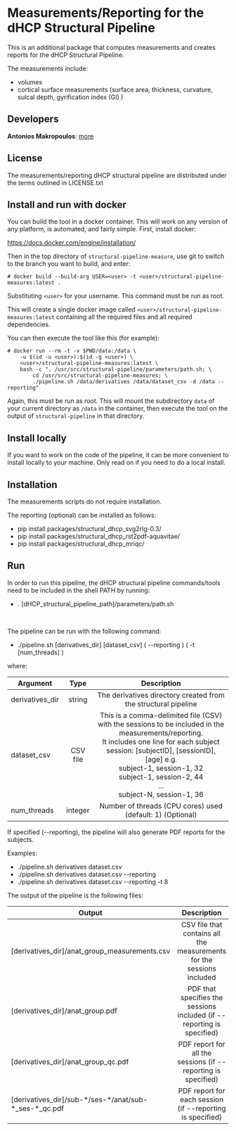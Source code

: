 # Measurements/Reporting for the dHCP Structural Pipeline

This is an additional package that computes measurements and creates reports for the dHCP Structural Pipeline.

The measurements include:<br>
* volumes
* cortical surface measurements (surface area, thickness, curvature, sulcal depth, gyrification index (GI) )

## Developers
<b>Antonios Makropoulos</b>:  <a href="http://antoniosmakropoulos.com">more</a>

## License
The measurements/reporting dHCP structural pipeline are distributed under the terms outlined in LICENSE.txt

## Install and run with docker
You can build the tool in a docker container. This will work on any
version of any platform, is automated, and fairly simple. First, install
docker:

https://docs.docker.com/engine/installation/

Then in the top directory of `structural-pipeline-measure`, use git to 
switch to the branch you want to build, and enter:

```
# docker build --build-arg USER=<user> -t <user>/structural-pipeline-measures:latest .
```

Substituting `<user>` for your username. This command must be run as root. 

This will create a single docker image called
`<user>/structural-pipeline-measures:latest` containing all the required files 
and all required dependencies. 

You can then execute the tool like this (for example):

```
# docker run --rm -t -v $PWD/data:/data \
    -u $(id -u <user>):$(id -g <user>) \
    <user>/structural-pipeline-measures:latest \
    bash -c ". /usr/src/structural-pipeline/parameters/path.sh; \
        cd /usr/src/structural-pipeline-measures; \
        ./pipeline.sh /data/derivatives /data/dataset_csv -d /data --reporting"
```

Again, this must be run as root. This will mount the subdirectory `data` of
your current directory as `/data` in the container, then execute the tool
on the output of `structural-pipeline` in that directory. 

## Install locally
If you want to work on the code of the pipeline, it can be more convenient to
install locally to your machine. Only read on if you need to do a local
install. 

## Installation
The measurements scripts do not require installation.

The reporting (optional) can be installed as follows:
* pip install packages/structural_dhcp_svg2rlg-0.3/
* pip install packages/structural_dhcp_rst2pdf-aquavitae/
* pip install packages/structural_dhcp_mriqc/


## Run
In order to run this pipeline, the dHCP structural pipeline commands/tools need to be included in the shell PATH by running:
* . [dHCP_structural_pipeline_path]/parameters/path.sh
<br>

The pipeline can be run with the following command:

* ./pipeline.sh [derivatives_dir] [dataset_csv]  \( --reporting \) \( -t [num_threads] \)

where:

| Argument        | Type      | Description     
| ------------- |:-------------:| :-------------:|
| derivatives_dir| string | The derivatives directory created from the structural pipeline
| dataset_csv| CSV file | This is a comma-delimited file (CSV) with the sessions to be included in the measurements/reporting. <br>It includes one line for each subject session: [subjectID], [sessionID], [age] e.g. <br>subject-1, session-1, 32<br>subject-1, session-2, 44<br>...<br>subject-N, session-1, 36<br>
| num_threads| integer |Number of threads (CPU cores) used (default: 1) (Optional)
If specified (--reporting), the pipeline will also generate PDF reports for the subjects.


Examples:
* ./pipeline.sh derivatives dataset.csv
* ./pipeline.sh derivatives dataset.csv --reporting
* ./pipeline.sh derivatives dataset.csv --reporting -t 8


The output of the pipeline is the following files:

| Output    | Description    
| -------------  |:-------------:|
| [derivatives_dir]/anat_group_measurements.csv   | CSV file that contains all the measurements for the sessions included
| [derivatives_dir]/anat_group.pdf    | PDF that specifies the sessions included (if --reporting is specified)
| [derivatives_dir]/anat_group_qc.pdf  | PDF report for all the sessions (if --reporting is specified)
| [derivatives_dir]/sub-\*/ses-\*/anat/sub-\*_ses-\*_qc.pdf  | PDF report for each session (if --reporting is specified)


